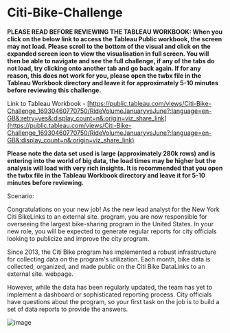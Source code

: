 # Citi-Bike-Challenge
<b> PLEASE READ BEFORE REVIEWING THE TABLEAU WORKBOOK: 
When you click on the below link to access the Tableau Public workbook, the screen may not load. Please scroll to the bottom of the visual and click on the expanded screen icon to view the visualisation in full screen. You will then be able to navigate and see the full challenge, if any of the tabs do not load, try clicking onto another tab and go back again. If for any reason, this does not work for you, please open the twbx file in the Tableau Workbook directory and leave it for approximately 5-10 minutes before reviewing this challenge.</b>

Link to Tableau Workbook - [https://public.tableau.com/views/Citi-Bike-Challenge_16930460770750/RideVolumeJanuaryvsJune?:language=en-GB&:retry=yes&:display_count=n&:origin=viz_share_link](https://public.tableau.com/views/Citi-Bike-Challenge_16930460770750/RideVolumeJanuaryvsJune?:language=en-GB&:display_count=n&:origin=viz_share_link)

<b>Please note the data set used is large (approximately 280k rows) and is entering into the world of big data, the load times may be higher but the analysis will load with very rich insights. It is recommended that you open the twbx file in the Tableau Workbook directory and leave it for 5-10 minutes before reviewing.</b>

Scenario: 

Congratulations on your new job! As the new lead analyst for the New York Citi BikeLinks to an external site. program, you are now responsible for overseeing the largest bike-sharing program in the United States. In your new role, you will be expected to generate regular reports for city officials looking to publicize and improve the city program.

Since 2013, the Citi Bike program has implemented a robust infrastructure for collecting data on the program's utilization. Each month, bike data is collected, organized, and made public on the Citi Bike DataLinks to an external site. webpage.

However, while the data has been regularly updated, the team has yet to implement a dashboard or sophisticated reporting process. City officials have questions about the program, so your first task on the job is to build a set of data reports to provide the answers.

![image](https://github.com/lishanisrikaran/Citi-Bike-Challenge/assets/126973634/dbd6946d-869b-4b7c-a125-64fbe6ba534b)



